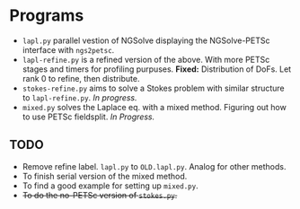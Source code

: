 # Programs

- `lapl.py` parallel vestion of NGSolve displaying the NGSolve-PETSc interface with `ngs2petsc`.
- `lapl-refine.py` is a refined version of the above. With more PETSc stages and timers for profiling purpuses. **Fixed:** Distribution of DoFs. Let rank 0 to refine, then distribute.
- `stokes-refine.py` aims to solve a Stokes problem with similar structure to `lapl-refine.py`. *In progress.*
- `mixed.py` solves the Laplace eq. with a mixed method. Figuring out how to use PETSc fieldsplit. *In Progress.*

## TODO
- Remove refine label. `lapl.py` to `OLD.lapl.py`. Analog for other methods.
- To finish serial version of the mixed method.
- To find a good example for setting up `mixed.py`.
- ~~To do the no-PETSc version of `stokes.py`.~~


